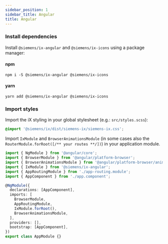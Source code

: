 ```yaml
---
sidebar_position: 1
sidebar_title: Angular
title: Angular
---
```


### Install dependencies

Install `@siemens/ix-angular` and `@siemens/ix-icons` using a package manager:

#### npm

```
npm i -S @siemens/ix-angular @siemens/ix-icons
```

#### yarn

```
yarn add @siemens/ix-angular @siemens/ix-icons
```

### Import styles

Import the iX styling in your global stylesheet (e.g.: `src/styles.scss`):

```css
@import '@siemens/ix/dist/siemens-ix/siemens-ix.css';
```

Import `IxModule` and `BrowserAnimationsModule` (in some cases also the `RouterModule.forRoot([/** your routes **/])`) in your application module.

```typescript
import { NgModule } from '@angular/core';
import { BrowserModule } from '@angular/platform-browser';
import { BrowserAnimationsModule } from '@angular/platform-browser/animations';
import { IxModule } from '@siemens/ix-angular';
import { AppRoutingModule } from './app-routing.module';
import { AppComponent } from './app.component';

@NgModule({
  declarations: [AppComponent],
  imports: [
    BrowserModule,
    AppRoutingModule,
    IxModule.forRoot(),
    BrowserAnimationsModule,
  ],
  providers: [],
  bootstrap: [AppComponent],
})
export class AppModule {}
```
